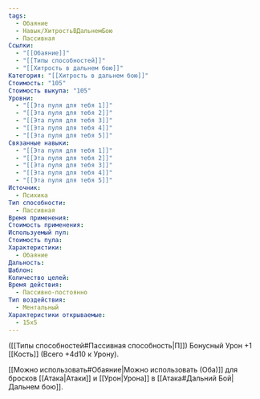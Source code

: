 ```yaml
---
tags:
  - Обаяние
  - Навык/ХитростьВДальнемБою
  - Пассивная
Ссылки:
  - "[[Обаяние]]"
  - "[[Типы способностей]]"
  - "[[Хитрость в дальнем бою]]"
Категория: "[[Хитрость в дальнем бою]]"
Стоимость: "105"
Стоимость выкупа: "105"
Уровни:
  - "[[Эта пуля для тебя 1]]"
  - "[[Эта пуля для тебя 2]]"
  - "[[Эта пуля для тебя 3]]"
  - "[[Эта пуля для тебя 4]]"
  - "[[Эта пуля для тебя 5]]"
Связанные навыки:
  - "[[Эта пуля для тебя 1]]"
  - "[[Эта пуля для тебя 2]]"
  - "[[Эта пуля для тебя 3]]"
  - "[[Эта пуля для тебя 4]]"
  - "[[Эта пуля для тебя 5]]"
Источник:
  - Психика
Тип способности:
  - Пассивная
Время применения: 
Стоимость применения: 
Используемый пул: 
Стоимость пула: 
Характеристики:
  - Обаяние
Дальность: 
Шаблон: 
Количество целей: 
Время действия:
  - Пассивно-постоянно
Тип воздействия:
  - Ментальный
Характеристики открываемые:
  - 15x5
---
```

([[Типы способностей#Пассивная способность|П]]) Бонусный Урон +1 [[Кость]] (Всего +4d10 к Урону).

[[Можно использовать#Обаяние|Можно использовать (Оба)]] для бросков [[Атака|Атаки]] и [[Урон|Урона]] в [[Атака#Дальний Бой|Дальнем бою]].